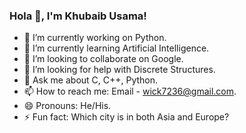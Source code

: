 ### Hola 👋, I'm Khubaib Usama!

- 🔭 I’m currently working on Python.
- 🌱 I’m currently learning Artificial Intelligence.
- 👯 I’m looking to collaborate on Google.
- 🤔 I’m looking for help with Discrete Structures.
- 💬 Ask me about C, C++, Python.
- 📫 How to reach me: Email - wick7236@gmail.com.
- 😄 Pronouns: He/His.
- ⚡ Fun fact: Which city is in both Asia and Europe?
